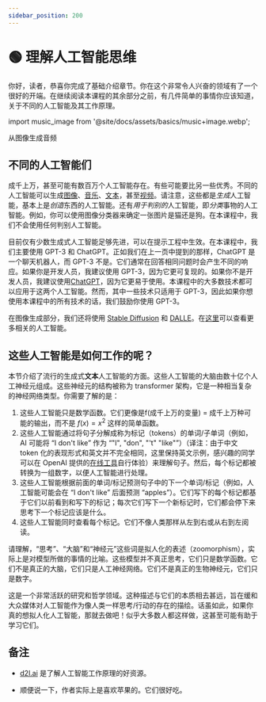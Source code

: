 ```yaml
---
sidebar_position: 200
---
```

# 🟢 理解人工智能思维

你好，读者，恭喜你完成了基础介绍章节。你在这个非常令人兴奋的领域有了一个很好的开端。在继续阅读本课程的其余部分之前，有几件简单的事情你应该知道，关于不同的人工智能及其工作原理。

import music_image from '@site/docs/assets/basics/music+image.webp';

<div style={{textAlign: 'center'}}>
  <LazyLoadImage src={music_image} style={{width: "850px"}} />
</div>

<div style={{textAlign: 'center'}}>
  从图像生成音频
</div>

## 不同的人工智能们

成千上万，甚至可能有数百万个人工智能存在。有些可能要比另一些优秀。不同的人工智能可以生成[图像](https://openai.com/product/dall-e-2)、[音乐](https://google-research.github.io/seanet/musiclm/examples/)、[文本](https://platform.openai.com/playground)，甚至[视频](https://makeavideo.studio/)。请注意，这些都是*生成*人工智能，基本上是*创造*东西的人工智能。还有*用于判别的*人工智能，即*分类*事物的人工智能。例如，你可以使用图像分类器来确定一张图片是猫还是狗。在本课程中，我们不会使用任何判别人工智能。

目前仅有少数生成式人工智能足够先进，可以在提示工程中生效。在本课程中，我们主要使用 GPT-3 和 ChatGPT。正如我们在上一页中提到的那样，ChatGPT 是一个聊天机器人，而 GPT-3 不是。它们通常在回答相同问题时会产生不同的响应。如果你是开发人员，我建议使用 GPT-3，因为它更可复现的。如果你不是开发人员，我建议使用[ChatGPT](https://learnprompting.org/docs/category/%EF%B8%8F-image-prompting)，因为它更易于使用。本课程中的大多数技术都可以应用于这两个人工智能。然而，其中一些技术只适用于 GPT-3，因此如果你想使用本课程中的所有技术的话，我们鼓励你使用 GPT-3。

在图像生成部分，我们还将使用 [Stable Diffusion](https://beta.dreamstudio.ai/home) 和 [DALLE](https://openai.com/product/dall-e-2)。在[这里](https://learnprompting.org/docs/products#chatbots)可以查看更多相关的人工智能。


## 这些人工智能是如何工作的呢？

本节介绍了流行的生成式**文本**人工智能的方面。这些人工智能的大脑由数十亿个人工神经元组成。这些神经元的结构被称为 transformer 架构，它是一种相当复杂的神经网络类型。你需要了解的是：

1. 这些人工智能只是数学函数。它们更像是f(成千上万的变量) = 成千上万种可能的输出，而不是 $f(x) = x^2$ 这样的简单函数。
2. 这些人工智能通过将句子分解成称为标记（tokens）的单词/子单词（例如，AI 可能将 “I don't like” 作为 “"I", "don", "'t" "like"”）（译注：由于中文 token 化的表现形式和英文并不完全相同，这里保持英文示例，感兴趣的同学可以在 OpenAI 提供的[在线工具](https://platform.openai.com/tokenizer)自行体验）来理解句子。然后，每个标记都被转换为一组数字，以便人工智能进行处理。
3. 这些人工智能根据前面的单词/标记预测句子中的下一个单词/标记（例如，人工智能可能会在 “I don't like” 后面预测 “apples”）。它们写下的每个标记都基于它们以前看到和写下的标记；每次它们写下一个新标记时，它们都会停下来思考下一个标记应该是什么。
4. 这些人工智能同时查看每个标记。它们不像人类那样从左到右或从右到左阅读。

请理解，“思考”、“大脑”和“神经元”这些词是拟人化的表述（zoomorphism），实际上是对模型所做的事情的比喻。这些模型并不真正思考，它们只是数学函数。它们不是真正的大脑，它们只是人工神经网络。它们不是真正的生物神经元，它们只是数字。

这是一个非常活跃的研究和哲学领域。这种描述与它们的本质相去甚远，旨在缓和大众媒体对人工智能作为像人类一样思考/行动的存在的描绘。话虽如此，如果你真的想拟人化人工智能，那就去做吧！似乎大多数人都这样做，这甚至可能有助于学习它们。


## 备注

- [d2l.ai](https://www.d2l.ai) 是了解人工智能工作原理的好资源。

- 顺便说一下，作者实际上是喜欢苹果的。它们很好吃。
